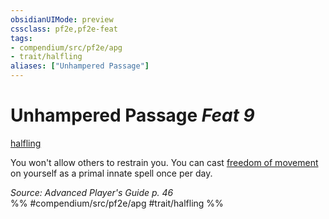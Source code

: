 ```yaml
---
obsidianUIMode: preview
cssclass: pf2e,pf2e-feat
tags:
- compendium/src/pf2e/apg
- trait/halfling
aliases: ["Unhampered Passage"]
---
```

# Unhampered Passage  *Feat 9*  
[halfling](../../Rules/traits/halfling.md)  


You won't allow others to restrain you. You can cast [freedom of movement](../spells/freedom-of-movement.md) on yourself as a primal innate spell once per day.

*Source: Advanced Player's Guide p. 46*  
%% #compendium/src/pf2e/apg #trait/halfling %%